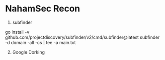 # NahamSec Recon

1. subfinder

go install -v github.com/projectdiscovery/subfinder/v2/cmd/subfinder@latest
subfinder -d domain -all -cs | tee -a main.txt

2. Google Dorking


